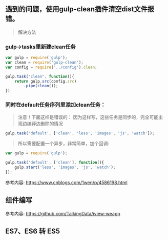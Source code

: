 ## 遇到的问题，使用gulp-clean插件清空dist文件报错。
> 解决方法
### gulp->tasks里新建clean任务

```javascript
var gulp = require('gulp');
var clean = require('gulp-clean');
var config = require('../config').clean;

gulp.task("clean", function(){
    return gulp.src(config.src)
        .pipe(clean());
})
```

### 同时在default任务序列里添加clean任务：
>注意！下面这样是错误的：
>因为这样写，这些任务是同步的，完全可能出现边编译边删除的情况

```javascript
gulp.task('default', ['clean', 'less', 'images', 'js', 'watch']);
```

> 所以需要配置一个异步，非常简单，加个回调: 
```javascript
var gulp = require('gulp');

gulp.task('default', ['clean'], function(){
    gulp.start('less', 'images', 'js', 'watch');
});
```

参考内容:
  https://www.cnblogs.com/1wen/p/4586198.html

## 组件编写
参考内容:
    https://github.com/TalkingData/iview-weapp

## ES7、ES6 转 ES5
